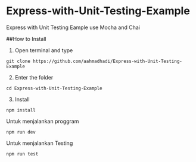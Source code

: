# Express-with-Unit-Testing-Example
Express with Unit Testing Eample use Mocha and Chai

##How to Install
1. Open terminal and type 
```
git clone https://github.com/aahmadhadi/Express-with-Unit-Testing-Example
```
2. Enter the folder
```
cd Express-with-Unit-Testing-Example
```
3. Install
```
npm install
```

Untuk menjalankan proggram
```
npm run dev
```
Untuk menjalankan Testing
```
npm run test
```
